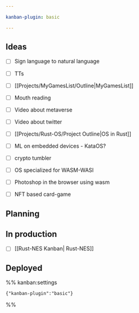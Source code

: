 ```yaml
---

kanban-plugin: basic

---
```


## Ideas

- [ ] Sign language to natural language
- [ ] TTs
- [ ] [[Projects/MyGamesList/Outline|MyGamesList]]
- [ ] Mouth reading
- [ ] Video about metaverse
- [ ] Video about twitter
- [ ] [[Projects/Rust-OS/Project Outline|OS in Rust]]
- [ ] ML on embedded devices - KataOS?
- [ ] crypto tumbler
- [ ] OS specialized for WASM-WASI
- [ ] Photoshop in the browser using wasm
- [ ] NFT based card-game


## Planning



## In production

- [ ] [[Rust-NES Kanban| Rust-NES]]


## Deployed





%% kanban:settings
```
{"kanban-plugin":"basic"}
```
%%